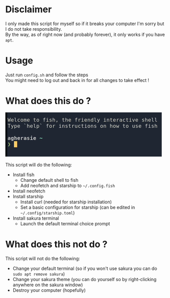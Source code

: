 # Disclaimer
I only made this script for myself so if it breaks your computer I'm sorry but I do not take responsibility.\
By the way, as of right now (and probably forever), it only works if you have `apt`.

# Usage

Just run `config.sh` and follow the steps\
You might need to log out and back in for all changes to take effect !

# What does this do ?

![preview](./terminal.gif)

This script will do the following:
- Install fish
    - Change default shell to fish
    - Add neofetch and starship to `~/.config.fish`
- Install neofetch
- Install starship
    - Install curl (needed for starship installation)
    - Set a basic configuration for starship (can be edited in `~/.config/starship.toml`)
- Install sakura terminal
    - Launch the default terminal choice prompt

# What does this not do ?
This script will not do the following:
- Change your default terminal (so if you won't use sakura you can do `sudo apt remove sakura`)
- Change your sakura theme (you can do yourself so by right-clicking anywhere on the sakura window)
- Destroy your computer (hopefully)
